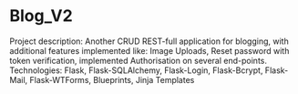 # Blog_V2
Project description: Another CRUD REST-full application for blogging, with additional features implemented like:
Image Uploads, Reset password with token verification, implemented Authorisation on several end-points.
Technologies: Flask, Flask-SQLAlchemy, Flask-Login, Flask-Bcrypt, Flask-Mail, Flask-WTForms, Blueprints, Jinja
Templates
